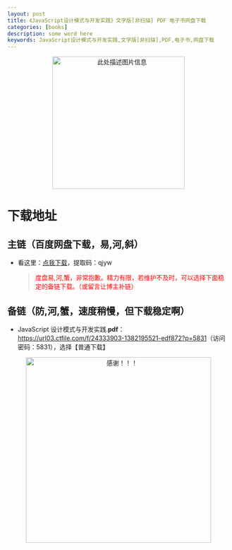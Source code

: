 ```yaml
---
layout: post
title: 《JavaScript设计模式与开发实践》文字版[非扫描] PDF 电子书网盘下载
categories: [books]
description: some word here
keywords: JavaScript设计模式与开发实践,文字版[非扫描],PDF,电子书,网盘下载
---
```


<div align="center"><img src="https://pic.imgdb.cn/item/67063dffd29ded1a8c832d4f.png" alt="此处描述图片信息" width="300px" height="auto"></div>

# 下载地址

## 主链（百度网盘下载，易,河,斜）

- 看这里：[点我下载](https://pan.baidu.com/s/1iMXUbSbtZQZjDcqDmnWUyw?pwd=qjyw)，提取码：qjyw

  > <p style="color:red" >度盘易,河,蟹，非常抱歉。精力有限，若维护不及时，可以选择下面稳定的备链下载。（或留言让博主补链）</p>

## 备链（防,河,蟹，速度稍慢，但下载稳定啊）

- JavaScript 设计模式与开发实践.**pdf**：<https://url03.ctfile.com/f/24333903-1382195521-edf872?p=5831>（访问密码：5831），选择【普通下载】

<div align="center"><img src="https://pic.imgdb.cn/item/6707df6bd29ded1a8ce37031.gif" alt="感谢！！！" width="420px" height="auto"/></div>
